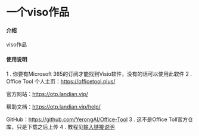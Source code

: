 # 一个viso作品

#### 介绍
viso作品

#### 使用说明
1 .  你要有Microsoft 365的订阅才能找到Visio软件，没有的话可以使用此软件
2 .  Office Tool
个人主页：https://officetool.plus/

官方网站：https://otp.landian.vip/

帮助文档：https://otp.landian.vip/help/

GitHub：https://github.com/YerongAI/Office-Tool
3 .  这不是Office Toll官方仓库，只是下载之后上传
4 .  教程见[输入链接说明](https://zhuanlan.zhihu.com/p/350520662)

